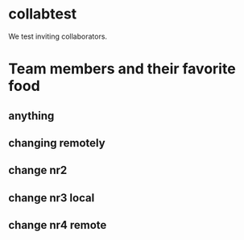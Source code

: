 # collabtest
We test inviting collaborators.

# Team members and their favorite food

## anything
## changing remotely
## change nr2
## change nr3 local
## change nr4 remote

